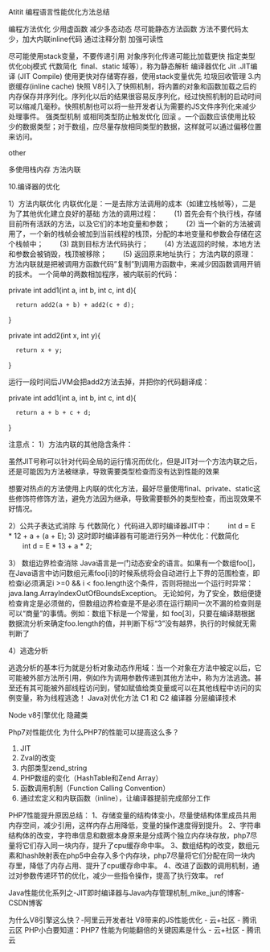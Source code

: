 Atitit 编程语言性能优化方法总结



编程方法优化
少用虚函数  减少多态动态  尽可能静态方法函数
方法不要代码太少，加大内联inline代码
通过注释分割 加强可读性

尽可能使用stack变量，不要传递引用
对象序列化传递可能比加载更快
指定类型  优化obj模式
代数简化
 final、static 域等），称为静态解析
编译器优化
Jit .JIT编译 (JIT Compile)
使用更快对存储寄存器，使用stack变量优先
垃圾回收管理
3.内嵌缓存(inline cache)
快照
V8引入了快照机制，将内置的对象和函数加载之后的内存保存并序列化。序列化以后的结果很容易反序列化，经过快照机制的启动时间可以缩减几毫秒。快照机制也可以将一些开发者认为需要的JS文件序列化来减少处理事件。
强类型机制  或相同类型防止触发优化 回滚
。一个函数应该使用比较少的数据类型；对于数组，应尽量存放相同类型的数据，这样就可以通过偏移位置来访问。

other

多使用栈内存
方法内联

10.编译器的优化

1）方法内联优化
内联优化是：一是去除方法调用的成本（如建立栈帧等），二是为了其他优化建立良好的基础
方法的调用过程：
　　(1) 首先会有个执行栈，存储目前所有活跃的方法，以及它们的本地变量和参数；
　　(2) 当一个新的方法被调用了，一个新的栈帧会被加到当前线程的栈顶，分配的本地变量和参数会存储在这个栈帧中；
　　(3) 跳到目标方法代码执行；
　　(4) 方法返回的时候，本地方法和参数会被销毁，栈顶被移除；
　　(5) 返回原来地址执行；
方法内联的原理：
方法内联就是把被调用方函数代码”复制”到调用方函数中，来减少因函数调用开销的技术。
一个简单的两数相加程序，被内联前的代码：

private int add1(int a, int b, int c, int d){


      return add2(a + b) + add2(c + d);


  }


 


  private int add2(int x, int y){


      return x + y;


}

运行一段时间后JVM会把add2方法去掉，并把你的代码翻译成：

private int add1(int a, int b, int c, int d){


      return a + b + c + d;


  }

注意点：
1）方法内联的其他隐含条件：

虽然JIT号称可以针对代码全局的运行情况而优化，但是JIT对一个方法内联之后，还是可能因为方法被继承，导致需要类型检查而没有达到性能的效果


想要对热点的方法使用上内联的优化方法，最好尽量使用final、private、static这些修饰符修饰方法，避免方法因为继承，导致需要额外的类型检查，而出现效果不好情况。


2）公共子表达式消除 与  代数简化
）代码进入即时编译器JIT中：
　　int d = E * 12 + a + (a + E);
3) 这时即时编译器有可能进行另外一种优化：代数简化
　　int d = E * 13 + a * 2;

3） 数组边界检查消除
Java语言是一门动态安全的语言。如果有一个数组foo[]，在Java语言中访问数组元素foo[i]的时候系统将会自动进行上下界的范围检查，即检查i必须满足i >=0 && i < foo.length这个条件，否则将抛出一个运行时异常：java.lang.ArrayIndexOutOfBoundsException。
无论如何，为了安全，数组便捷检查肯定是必须做的，但数组边界检查是不是必须在运行期间一次不漏的检查则是可以“商量”的事情。例如：数组下标是一个常量，如 foo[3]，只要在编译期根据数据流分析来确定foo.length的值，并判断下标“3”没有越界，执行的时候就无需判断了

4）逃逸分析

逃逸分析的基本行为就是分析对象动态作用域：当一个对象在方法中被定以后，它可能被外部方法所引用，例如作为调用参数传递到其他方法中，称为方法逃逸。甚至还有其可能被外部线程访问到，譬如赋值给类变量或可以在其他线程中访问的实例变量，称为线程逃逸！
Java对优化方法
C1 和 C2 编译器
分层编译技术

Node v8引擎优化
隐藏类

Php7对性能优化
为什么PHP7的性能可以提高这么多？
1. JIT
2. Zval的改变
3. 内部类型zend_string
4. PHP数组的变化（HashTable和Zend Array）
5. 函数调用机制（Function Calling Convention）
6. 通过宏定义和内联函数（inline），让编译器提前完成部分工作


PHP7性能提升原因总结：
1、存储变量的结构体变小，尽量使结构体里成员共用内存空间，减少引用，这样内存占用降低，变量的操作速度得到提升。
2、字符串结构体的改变，字符串信息和数据本身原来是分成两个独立内存块存放，php7尽量将它们存入同一块内存，提升了cpu缓存命中率。
3、数组结构的改变，数组元素和hash映射表在php5中会存入多个内存块，php7尽量将它们分配在同一块内存里，降低了内存占用、提升了cpu缓存命中率。
4、改进了函数的调用机制，通过对参数传递环节的优化，减少一些指令操作，提高了执行效率。
ref


Java性能优化系列之-JIT即时编译器与Java内存管理机制_mike_jun的博客-CSDN博客

为什么V8引擎这么快？-阿里云开发者社
V8带来的JS性能优化 - 云+社区 - 腾讯云区
PHP小白要知道：PHP7 性能为何能翻倍的关键因素是什么 - 云+社区 - 腾讯云
